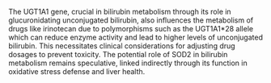 The UGT1A1 gene, crucial in bilirubin metabolism through its role in glucuronidating unconjugated bilirubin, also influences the metabolism of drugs like irinotecan due to polymorphisms such as the UGT1A1*28 allele which can reduce enzyme activity and lead to higher levels of unconjugated bilirubin. This necessitates clinical considerations for adjusting drug dosages to prevent toxicity. The potential role of SOD2 in bilirubin metabolism remains speculative, linked indirectly through its function in oxidative stress defense and liver health.